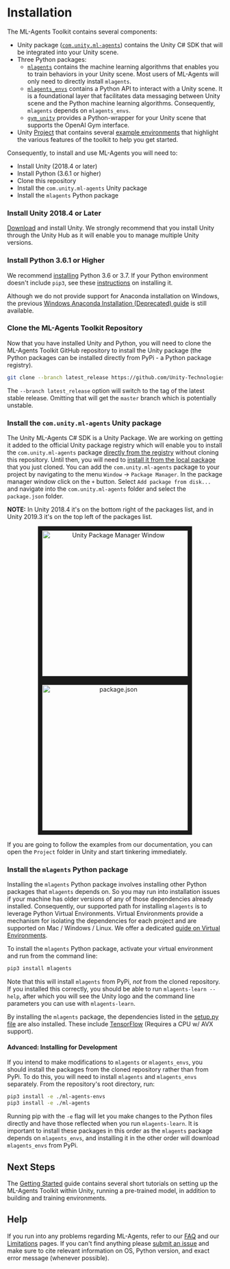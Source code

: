 # Installation

The ML-Agents Toolkit contains several components:
* Unity package ([`com.unity.ml-agents`](../com.unity.ml-agents/)) contains the Unity C#
SDK that will be integrated into your Unity scene.
* Three Python packages:
  * [`mlagents`](../ml-agents/) contains the machine learning algorithms that enables you
  to train behaviors in your Unity scene. Most users of ML-Agents will only need to
  directly install `mlagents`.
  * [`mlagents_envs`](../ml-agents-envs/) contains a Python API to interact with a Unity
  scene. It is a foundational layer that facilitates data messaging between Unity scene
  and the Python machine learning algorithms. Consequently, `mlagents` depends on `mlagents_envs`.
  * [`gym_unity`](../gym-unity/) provides a Python-wrapper for your Unity scene that
  supports the OpenAI Gym interface.
* Unity [Project](../Project/) that contains several
[example environments](Learning-Environment-Examples.md) that highlight the various features
of the toolkit to help you get started.

Consequently, to install and use ML-Agents you will need to:
* Install Unity (2018.4 or later)
* Install Python (3.6.1 or higher)
* Clone this repository
* Install the `com.unity.ml-agents` Unity package
* Install the `mlagents` Python package

### Install **Unity 2018.4** or Later

[Download](https://unity3d.com/get-unity/download) and install Unity. We strongly recommend
that you install Unity through the Unity Hub as it will enable you to manage multiple Unity
versions.

### Install **Python 3.6.1** or Higher

We recommend [installing](https://www.python.org/downloads/) Python 3.6 or 3.7. If your Python
environment doesn't include `pip3`, see these
[instructions](https://packaging.python.org/guides/installing-using-linux-tools/#installing-pip-setuptools-wheel-with-linux-package-managers)
on installing it.

Although we do not provide support for Anaconda installation on Windows, the previous
[Windows Anaconda Installation (Deprecated) guide](Installation-Anaconda-Windows.md)
is still available.

### Clone the ML-Agents Toolkit Repository

Now that you have installed Unity and Python, you will need to clone the
ML-Agents Toolkit GitHub repository to install the Unity package (the Python
packages can be installed directly from PyPi - a Python package registry).

```sh
git clone --branch latest_release https://github.com/Unity-Technologies/ml-agents.git
```
The `--branch latest_release` option will switch to the tag of the latest stable release.
Omitting that will get the `master` branch which is potentially unstable.

### Install the `com.unity.ml-agents` Unity package

The Unity ML-Agents C# SDK is a Unity Package. We are working on getting it added to the
official Unity package registry which will enable you to install the `com.unity.ml-agents` package
[directly from the registry](https://docs.unity3d.com/Manual/upm-ui-install.html) without cloning
this repository. Until then, you will need to
[install it from the local package](https://docs.unity3d.com/Manual/upm-ui-local.html) that you
just cloned. You can add the `com.unity.ml-agents` package to
your project by navigating to the menu `Window`  -> `Package Manager`. In the package manager
window click on the `+` button. Select `Add package from disk...` and navigate into the
`com.unity.ml-agents` folder and select the `package.json` folder.

**NOTE:** In Unity 2018.4 it's on the bottom right of the packages list, and in Unity 2019.3 it's
on the top left of the packages list.

<p align="center">
  <img src="images/unity_package_manager_window.png"
       alt="Unity Package Manager Window"
       height="340" border="10" />
  <img src="images/unity_package_json.png"
     alt="package.json"
     height="340" border="10" />
</p>

If you are going to follow the examples from our documentation, you can open the `Project`
folder in Unity and start tinkering immediately.

### Install the `mlagents` Python package

Installing the `mlagents` Python package involves installing other Python packages
that `mlagents` depends on. So you may run into installation issues if your machine
has older versions of any of those dependencies already installed. Consequently, our
supported path for installing `mlagents` is to leverage Python Virtual Environments.
Virtual Environments provide a mechanism for isolating the dependencies for each project
and are supported on Mac / Windows / Linux. We offer a dedicated
[guide on Virtual Environments](Using-Virtual-Environment.md).

To install the `mlagents` Python package, activate your virtual environment and run from the
command line:

```sh
pip3 install mlagents
```

Note that this will install `mlagents` from PyPi, _not_ from the cloned repository.
If you installed this correctly, you should be able to run
`mlagents-learn --help`, after which you will see the Unity logo and the command line
parameters you can use with `mlagents-learn`.

By installing the `mlagents` package, the dependencies listed in the
[setup.py file](../ml-agents/setup.py) are also installed. These include
[TensorFlow](Background-TensorFlow.md) (Requires a CPU w/ AVX support).

#### Advanced: Installing for Development

If you intend to make modifications to `mlagents` or `mlagents_envs`, you should install
the packages from the cloned repository rather than from PyPi. To do this, you will need to install
 `mlagents` and `mlagents_envs` separately. From the repository's root directory, run:

```sh
pip3 install -e ./ml-agents-envs
pip3 install -e ./ml-agents
```

Running pip with the `-e` flag will let you make changes to the Python files directly and have
those reflected when you run `mlagents-learn`. It is important to install these packages in this
order as the `mlagents` package depends on `mlagents_envs`, and installing it in the other
order will download `mlagents_envs` from PyPi.

## Next Steps

The [Getting Started](Getting-Started.md) guide contains several short tutorials on
setting up the ML-Agents Toolkit within Unity, running a pre-trained model, in
addition to building and training environments.

## Help

If you run into any problems regarding ML-Agents, refer to our [FAQ](FAQ.md) and
our [Limitations](Limitations.md) pages. If you can't find anything please
[submit an issue](https://github.com/Unity-Technologies/ml-agents/issues) and
make sure to cite relevant information on OS, Python version, and exact error
message (whenever possible).
